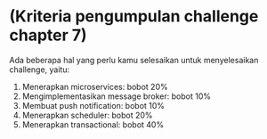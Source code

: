 # (Kriteria pengumpulan challenge chapter 7)
Ada beberapa hal yang perlu kamu selesaikan untuk menyelesaikan challenge, yaitu:
1. Menerapkan microservices: bobot 20%
2. Mengimplementasikan message broker: bobot 10%
3. Membuat push notification: bobot 10%
4. Menerapkan scheduler: bobot 20%
5. Menerapkan transactional: bobot 40%